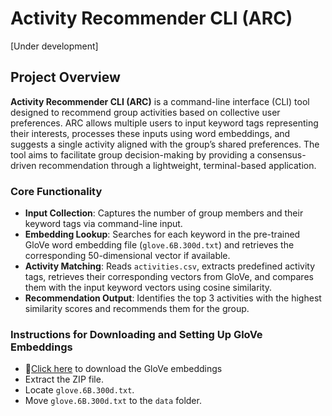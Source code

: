 # Activity Recommender CLI (ARC) 
[Under development]

## Project Overview

**Activity Recommender CLI (ARC)** is a command-line interface (CLI) tool designed to recommend group activities based on collective user preferences. ARC allows multiple users to input keyword tags representing their interests, processes these inputs using word embeddings, and suggests a single activity aligned with the group’s shared preferences. The tool aims to facilitate group decision-making by providing a consensus-driven recommendation through a lightweight, terminal-based application.


### Core Functionality

- **Input Collection**: Captures the number of group members and their keyword tags via command-line input.  
- **Embedding Lookup**: Searches for each keyword in the pre-trained GloVe word embedding file (`glove.6B.300d.txt`) and retrieves the corresponding 50-dimensional vector if available.  
- **Activity Matching**: Reads `activities.csv`, extracts predefined activity tags, retrieves their corresponding vectors from GloVe, and compares them with the input keyword vectors using cosine similarity.  
- **Recommendation Output**: Identifies the top 3 activities with the highest similarity scores and recommends them for the group.  


### Instructions for Downloading and Setting Up GloVe Embeddings 

- 🔗[Click here](https://nlp.stanford.edu/data/glove.6B.zip)  to download the GloVe embeddings
- Extract the ZIP file.  
- Locate `glove.6B.300d.txt`.  
- Move `glove.6B.300d.txt` to the `data` folder.  